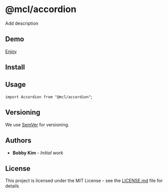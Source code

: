 # @mcl/accordion

Add description

## Demo

[Enjoy]({%sbLink%})

## Install

## Usage

`import Accordion from "@mcl/accordion"`;

## Versioning

We use [SemVer](http://semver.org/) for versioning.

## Authors

- **Bobby Kim** - _Initial work_

## License

This project is licensed under the MIT License - see the [LICENSE.md](./LICENSE.md) file for details
